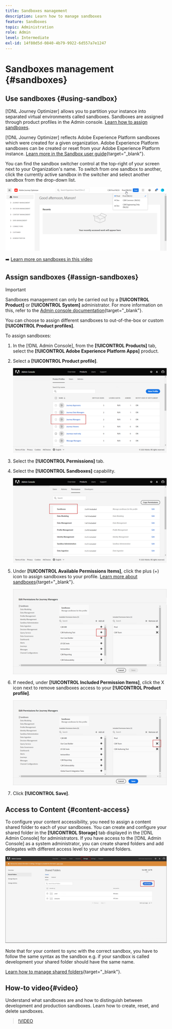 ```yaml
---
title: Sandboxes management
description: Learn how to manage sandboxes
feature: Sandboxes
topic: Administration
role: Admin
level: Intermediate
exl-id: 14f80d5d-0840-4b79-9922-6d557a7e1247
---
```

# Sandboxes management {#sandboxes}

## Use sandboxes {#using-sandbox}

[!DNL Journey Optimizer] allows you to partition your instance into separated virtual environments called sandboxes.
Sandboxes are assigned through product profiles in the Admin console. [Learn how to assign sandboxes](permissions.md#create-product-profile).

[!DNL Journey Optimizer] reflects Adobe Experience Platform sandboxes which were created for a given organization.
Adobe Experience Platform sandboxes can be created or reset from your Adobe Experience Platform instance. [Learn more in the Sandbox user guide](https://experienceleague.adobe.com/docs/experience-platform/sandbox/ui/user-guide.html){target="_blank"}.

You can find the sandbox switcher control at the top-right of your screen next to your Organization's name. To switch from one sandbox to another, click the currently active sandbox in the switcher and select another sandbox from the drop-down list.

![](assets/sandbox_5.png)

➡️ [Learn more on sandboxes in this video](#video)

## Assign sandboxes {#assign-sandboxes}

>[!IMPORTANT]
>
> Sandboxes management can only be carried out by a **[!UICONTROL Product]** or **[!UICONTROL System]** administrator. For more information on this, refer to the [Admin console documentation](https://helpx.adobe.com/enterprise/admin-guide.html/enterprise/using/admin-roles.ug.html){target="_blank"}.

You can choose to assign different sandboxes to out-of-the-box or custom **[!UICONTROL Product profiles]**.

To assign sandboxes:

1. In the [!DNL Admin Console], from the **[!UICONTROL Products]** tab, select the **[!UICONTROL Adobe Experience Platform Apps]** product.

1. Select a **[!UICONTROL Product profile]**.
    
    ![](assets/sandbox_1.png)

1. Select the **[!UICONTROL Permissions]** tab.

1. Select the **[!UICONTROL Sandboxes]** capability.

    ![](assets/sandbox_2.png)

1. Under **[!UICONTROL Available Permissions Items]**, click the plus (+) icon to assign sandboxes to your profile. [Learn more about sandboxes](https://experienceleague.adobe.com/docs/experience-platform/sandbox/home.html){target="_blank"}.

    ![](assets/sandbox_3.png)

1. If needed, under **[!UICONTROL Included Permission Items]**, click the X icon next to remove sandboxes access to your **[!UICONTROL Product profile]**.

    ![](assets/sandbox_4.png)

1. Click **[!UICONTROL Save]**.

## Access to Content {#content-access}

To configure your content accessibility, you need to assign a content shared folder to each of your sandboxes. You can create and configure your shared folder in the **[!UICONTROL Storage]** tab displayed in the [!DNL Admin Console] for administrators. If you have access to the [!DNL Admin Console] as a system administrator, you can create shared folders and add delegates with different access level to your shared folders.

![](assets/do-not-localize/content_access.png)

Note that for your content to sync with the correct sandbox, you have to follow the same syntax as the sandbox e.g. if your sandbox is called development your shared folder should have the same name.

[Learn how to manage shared folders](https://helpx.adobe.com/enterprise/admin-guide.html/enterprise/using/manage-adobe-storage.ug.html){target="_blank"}.

## How-to video{#video}

Understand what sandboxes are and how to distinguish between development and production sandboxes. Learn how to create, reset, and delete sandboxes.

>[!VIDEO](https://video.tv.adobe.com/v/334355?quality=12)
